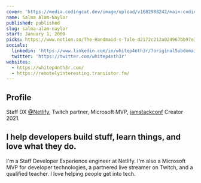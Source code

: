 ```yaml
---
cover: 'https://media.codingcat.dev/image/upload/v1682988242/main-codingcatdev-photo/podcast-guest/whitep4nth3r'
name: Salma Alam-Naylor
published: published
slug: salma-alam-naylor
start: January 1, 2000
picks: https://www.notion.so/The-Handmaid-s-Tale-d2172c212a024967bb97e3ee2ebb6143, https://www.notion.so/Advice-for-Complex-CSS-Illustrations-b58a23e0d5944785b2d4fce879192a99
socials:
  linkedin: 'https://www.linkedin.com/in/whitep4nth3r/?originalSubdomain=uk'
  twitter: 'https://twitter.com/whitep4nth3r'
websites:
  - https://whitep4nth3r.com/
  - https://remotelyinteresting.transistor.fm/
---
```


## Profile

Staff DX [@Netlify](https://twitter.com/Netlify), Twitch partner, Microsoft MVP, [jamstackconf](https://twitter.com/jamstackconf) Creator 2021.

## I help developers build stuff, learn things, and love what they do.

I'm a Staff Developer Experience engineer at Netlify. I'm also a Microsoft MVP for developer technologies, a partnered live streamer on Twitch, and a qualified teacher. I love helping people get into tech.
